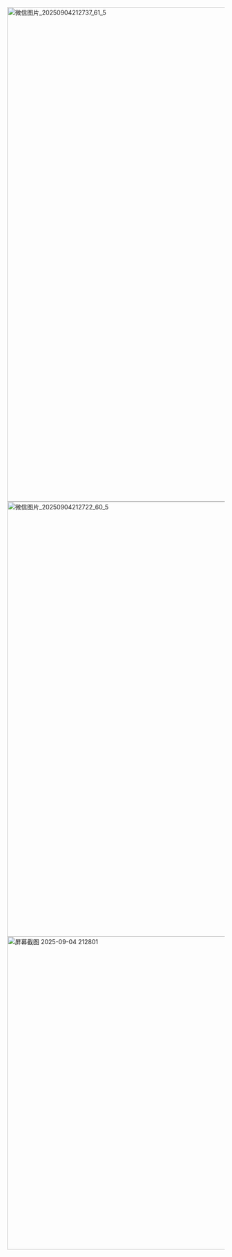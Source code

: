 
<img width="1261" height="1143" alt="微信图片_20250904212737_61_5" src="https://github.com/user-attachments/assets/9aa4c6a1-2e30-4f8a-aebd-11784e0fe763" />
<img width="1302" height="1005" alt="微信图片_20250904212722_60_5" src="https://github.com/user-attachments/assets/f91a5913-40e9-4895-954e-d472e9d75ada" />
<img width="1591" height="724" alt="屏幕截图 2025-09-04 212801" src="https://github.com/user-attachments/assets/2644a8d3-a223-429e-9b99-5813444e79cd" />
